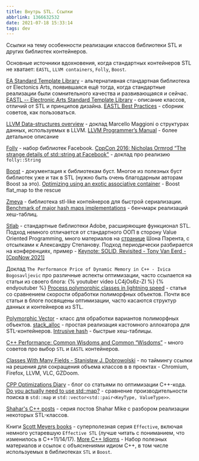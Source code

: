 ```yaml
---
title: Внутрь STL. Ссылки
abbrlink: 1366632532
date: 2021-07-18 15:33:14
tags: dev
---
```


Ссылки на тему особенности реализации классов библиотеки STL и других библиотек контейнеров.

<!-- more -->

Основные источники вдохновения, когда стандартных контейнеров STL не хватает: `EASTL`, `LLVM containers`, `Folly`, `Boost`.

[EA Standard Template Library](https://github.com/electronicarts/EASTL) - альтернативная стандартная библиотека от Electonics Arts, появившаяся ещё тогда, когда стандартные реализации были сомнительного качества и развивающаяся и сейчас.
[EASTL -- Electronic Arts Standard Template Library]( http://www.open-std.org/jtc1/sc22/wg21/docs/papers/2007/n2271.html) - описание классов, отличий от STL и принципов дизайна.
[EASTL Best Practices](https://eastl.docsforge.com/master/best-practices/#summary) - сборник советов, как пользоваться.

[LLVM Data-structures overview](https://llvm.org/devmtg/2014-04/PDFs/LightningTalks/data_structure_llvm.pdf) - доклад Marcello Maggioni о структурах данных, используемых в LLVM.
[LLVM Programmer’s Manual](https://llvm.org/docs/ProgrammersManual.html) - более детальное описание

[Folly](https://github.com/facebook/folly) - набор библиотек Facebook.
[CppCon 2016: Nicholas Ormrod “The strange details of std::string at Facebook"](https://youtu.be/kPR8h4-qZdk) - доклад про реализию `folly::String`

[Boost](https://www.boost.org/doc/) - документация к библиотекам буст.
Многое из полезных буст библиотек уже и так в STL (нужно быть очень благодарным авторам Boost за это).
[Optimizing using an exotic associative container](https://cpp-optimizations.netlify.app/boost_flatmap/) - Boost flat_map to the rescue

[Zmeya](https://github.com/SergeyMakeev/Zmeya) - библиотека stl-like контейнеров для быстрой сериализации.
[Benchmark of major hash maps implementations](https://tessil.github.io/2016/08/29/benchmark-hopscotch-map.html) - бенчмарк реализаций хеш-таблиц.

[Stlab](https://stlab.adobe.com/) - стандартные библиотеки Adobe, расширяющие функционал STL. Подход немного отличается от стандартного ООП в сторону Value Oriented Programming, много материалов на [странице](https://sean-parent.stlab.cc/papers-and-presentations/) Шона Пэрента, с отсылками к Александру Степанову. Подход периодически разбирается на конференциях, пример - [Keynote: SOLID, Revisited - Tony Van Eerd - [CppNow 2021]
](https://youtu.be/glYq-dvgby4)

Доклад `The Performance Price of Dynamic Memory in C++ - Ivica Bogosavljevic` про различные аспекты оптимизации, часто ссылается на статьи из своего блога:
{% youtuber video LC4jOs6z-ZI %}
{% endyoutuber %}
[Process polymorphic classes in lightning speed](https://johnysswlab.com/process-polymorphic-classes-in-lightning-speed/) - статья со сравнением скорости обработки полиморфных объектов. Почти все статьи в блоге посвящены оптимизации, часто касаются структур данных и контейнеров из STL.

[Polymorphic Vector](https://github.com/ibogosavljevic/johnysswlab/blob/master/2020-08-polymorphism/polymorphic_vector.h) - класс для обработки вариантов полиморфных объектов.
[stack_alloc](https://howardhinnant.github.io/stack_alloc.html) - простая реализация кастомного аллокатора для STL-контейнеров.
[Intrusive hash](https://github.com/webcoyote/coho/blob/master/Base/Hash.h) - быстрые хеш-таблицы.

[C++ Performance: Common Wisdoms and Common “Wisdoms”](http://ithare.com/c-performance-common-wisdoms-and-common-wisdoms/) - много советов про выбор `STL` и `EASTL` контейнеров.

[Classes With Many Fields - Stanisław J. Dobrowolski](https://youtu.be/35y3OrsKq8c?t=303) - по таймингу ссылки на решения для сокращения объема классов в в проектах - Chromium, Firefox, LLVM, VLC, GZDoom.

[CPP Optimizations Diary](https://cpp-optimizations.netlify.app/) - блог со статьями по оптимизации C++-кода.
[Do you actually need to use std::map?](https://cpp-optimizations.netlify.app/dont_need_map/) - сравнение производительности поиска в `std::map` и `std::vector<std::pair<KeyType, ValueType>>`.

[Shahar's C++ posts](https://shaharmike.com/cpp/) - серия постов Shahar Mike с разбором реализации некоторых STL-классов.

Книги
[Scott Meyers books](https://www.aristeia.com/books.html) - суперполезная серия `Effective`, включая немного устаревшую `Effective STL` (лучше читать с пониманием, что изменилось в C++11/14/17).
[More C++ Idioms](https://en.wikibooks.org/wiki/More_C%2B%2B_Idioms) - Набор полезных материалов и ссылок с объяснениями идиом C++, в том числе используемых в библиотеках `STL` и `Boost`.
